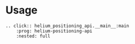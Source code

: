 # Usage

```{eval-rst}
.. click:: helium_positioning_api.__main__:main
    :prog: helium-positioning-api
    :nested: full
```
